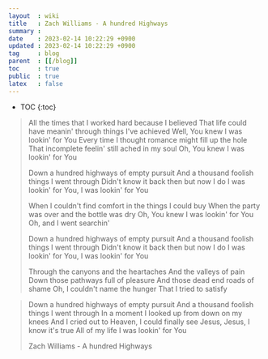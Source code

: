 ```yaml
---
layout  : wiki
title   : Zach Williams - A hundred Highways
summary : 
date    : 2023-02-14 10:22:29 +0900
updated : 2023-02-14 10:22:29 +0900
tag     : blog
parent  : [[/blog]]
toc     : true
public  : true
latex   : false
---
```

* TOC
{:toc}


> All the times that I worked hard because I believed
> That life could have meanin' through things I've achieved
> Well, You knew I was lookin' for You
> Every time I thought romance might fill up the hole
> That incomplete feelin' still ached in my soul
> Oh, You knew I was lookin' for You
> 
> Down a hundred highways of empty pursuit
> And a thousand foolish things I went through
> Didn't know it back then but now I do
> I was lookin' for You, I was lookin' for You
>
> When I couldn't find comfort in the things I could buy
> When the party was over and the bottle was dry
> Oh, You knew I was lookin' for You
> Oh, and I went searchin'
>
> Down a hundred highways of empty pursuit
> And a thousand foolish things I went through
> Didn't know it back then but now I do
>I was lookin' for You, I was lookin' for You
>
> Through the canyons and the heartaches
> And the valleys of pain
> Down those pathways full of pleasure
> And those dead end roads of shame
> Oh, I couldn't name the hunger
> That I tried to satisfy

> Down a hundred highways of empty pursuit
> And a thousand foolish things I went through
> In a moment I looked up from down on my knees
> And I cried out to Heaven, I could finally see
> Jesus, Jesus, I know it's true
> All of my life I was lookin' for You
>
> Zach Williams - A hundred Highways